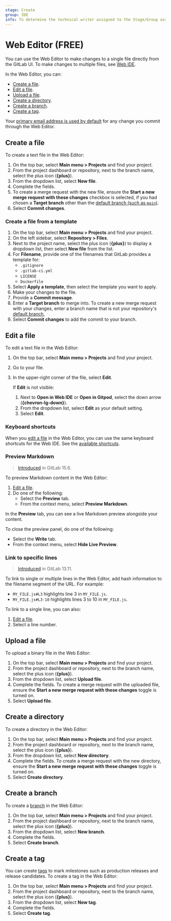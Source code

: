 ```yaml
---
stage: Create
group: IDE
info: To determine the technical writer assigned to the Stage/Group associated with this page, see https://about.gitlab.com/handbook/product/ux/technical-writing/#assignments
---
```


# Web Editor **(FREE)**

You can use the Web Editor to make changes to a single file directly from the
GitLab UI. To make changes to multiple files, see [Web IDE](../web_ide/index.md).

In the Web Editor, you can:

- [Create a file](#create-a-file).
- [Edit a file](#edit-a-file).
- [Upload a file](#upload-a-file).
- [Create a directory](#create-a-directory).
- [Create a branch](#create-a-branch).
- [Create a tag](#create-a-tag).

Your [primary email address is used by default](../../../user/profile/index.md#change-the-email-displayed-on-your-commits)
for any change you commit through the Web Editor.

## Create a file

To create a text file in the Web Editor:

1. On the top bar, select **Main menu > Projects** and find your project.
1. From the project dashboard or repository, next to the branch name,
   select the plus icon (**{plus}**).
1. From the dropdown list, select **New file**.
1. Complete the fields.
1. To create a merge request with the new file, ensure the **Start a new merge request with these changes** checkbox is selected, if you had chosen a **Target branch** other than the [default branch (such as `main`)](../../../user/project/repository/branches/default.md).
1. Select **Commit changes**.

### Create a file from a template

1. On the top bar, select **Main menu > Projects** and find your project.
1. On the left sidebar, select **Repository > Files**.
1. Next to the project name, select the plus icon (**{plus}**) to display a
   dropdown list, then select **New file** from the list.
1. For **Filename**, provide one of the filenames that GitLab provides a template for:
   - `.gitignore`
   - `.gitlab-ci.yml`
   - `LICENSE`
   - `Dockerfile`
1. Select **Apply a template**, then select the template you want to apply.
1. Make your changes to the file.
1. Provide a **Commit message**.
1. Enter a **Target branch** to merge into. To create a new merge request with
   your changes, enter a branch name that is not your repository's
   [default branch](../../../user/project/repository/branches/default.md),
1. Select **Commit changes** to add the commit to your branch.

## Edit a file

To edit a text file in the Web Editor:

1. On the top bar, select **Main menu > Projects** and find your project.
1. Go to your file.
1. In the upper-right corner of the file, select **Edit**.

   If **Edit** is not visible:

   1. Next to **Open in Web IDE** or **Open in Gitpod**, select the down arrow (**{chevron-lg-down}**).
   1. From the dropdown list, select **Edit** as your default setting.
   1. Select **Edit**.

### Keyboard shortcuts

When you [edit a file](#edit-a-file) in the Web Editor, you can use the same keyboard shortcuts for the Web IDE.
See the [available shortcuts](../../shortcuts.md#web-ide).

### Preview Markdown

> [Introduced](https://gitlab.com/gitlab-org/gitlab/-/issues/378966) in GitLab 15.6.

To preview Markdown content in the Web Editor:

1. [Edit a file](#edit-a-file).
1. Do one of the following:
   - Select the **Preview** tab.
   - From the context menu, select **Preview Markdown**.

In the **Preview** tab, you can see a live Markdown preview alongside your content.

To close the preview panel, do one of the following:

- Select the **Write** tab.
- From the context menu, select **Hide Live Preview**.

### Link to specific lines

> [Introduced](https://gitlab.com/gitlab-org/gitlab/-/merge_requests/56159) in GitLab 13.11.

To link to single or multiple lines in the Web Editor, add hash
information to the filename segment of the URL. For example:

- `MY_FILE.js#L3` highlights line 3 in `MY_FILE.js`.
- `MY_FILE.js#L3-10` highlights lines 3 to 10 in `MY_FILE.js`.

To link to a single line, you can also:

1. [Edit a file](#edit-a-file).
1. Select a line number.

## Upload a file

To upload a binary file in the Web Editor:

<!-- This list is duplicated at doc/gitlab-basics/add-file.md#from-the-ui -->
<!-- For why we duplicated the info, see https://gitlab.com/gitlab-org/gitlab/-/merge_requests/111072#note_1267429478 -->

1. On the top bar, select **Main menu > Projects** and find your project.
1. From the project dashboard or repository, next to the branch name, select the plus icon (**{plus}**).
1. From the dropdown list, select **Upload file**.
1. Complete the fields. To create a merge request with the uploaded file, ensure the **Start a new merge request with these changes** toggle is turned on.
1. Select **Upload file**.

## Create a directory

To create a directory in the Web Editor:

1. On the top bar, select **Main menu > Projects** and find your project.
1. From the project dashboard or repository, next to the branch name, select the plus icon (**{plus}**).
1. From the dropdown list, select **New directory**.
1. Complete the fields. To create a merge request with the new directory, ensure the **Start a new merge request with these changes** toggle is turned on.
1. Select **Create directory**.

## Create a branch

To create a [branch](branches/index.md) in the Web Editor:

1. On the top bar, select **Main menu > Projects** and find your project.
1. From the project dashboard or repository, next to the branch name, select the plus icon (**{plus}**).
1. From the dropdown list, select **New branch**.
1. Complete the fields.
1. Select **Create branch**.

## Create a tag

You can create [tags](tags/index.md) to mark milestones such as
production releases and release candidates. To create a tag in the Web Editor:

1. On the top bar, select **Main menu > Projects** and find your project.
1. From the project dashboard or repository, next to the branch name, select the plus icon (**{plus}**).
1. From the dropdown list, select **New tag**.
1. Complete the fields.
1. Select **Create tag**.
